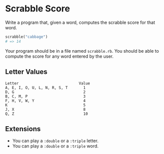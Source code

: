 # Scrabble Score

Write a program that, given a word, computes the scrabble score for that word.

```ruby
scrabble("cabbage")
# => 14
```

Your program should be in a file named `scrabble.rb`.
You should be able to compute the score for any word entered by the user.

## Letter Values

```plain
Letter                           Value
A, E, I, O, U, L, N, R, S, T       1
D, G                               2
B, C, M, P                         3
F, H, V, W, Y                      4
K                                  5
J, X                               8
Q, Z                               10
```

## Extensions

* You can play a `:double` or a `:triple` letter.
* You can play a `:double` or a `:triple` word.